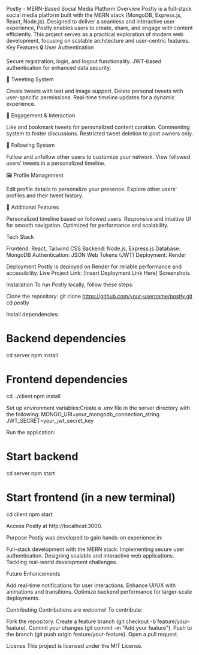 <!-- # Postly - MERN-Based Social Media Platform

## Overview

Postly is a full-stack social media platform built with the **MERN stack** (MongoDB, Express.js, React, Node.js). Designed to deliver a seamless and interactive user experience, Postly enables users to create, share, and engage with content efficiently. This project serves as a practical exploration of modern web development, focusing on scalable architecture and user-centric features.

## Key Features

### 🔒 User Authentication

- Secure registration, login, and logout functionality.
- JWT-based authentication for enhanced data security.

### 📝 Tweeting System

- Create tweets with text and image support.
- Delete personal tweets with user-specific permissions.
- Real-time timeline updates for a dynamic experience.

### 💬 Engagement & Interaction

- Like and bookmark tweets for personalized content curation.
- Commenting system to foster discussions.
- Restricted tweet deletion to post owners only.

### 👥 Following System

- Follow and unfollow other users to customize your network.
- View followed users' tweets in a personalized timeline.

### 🖼️ Profile Management

- Edit profile details to personalize your presence.
- Explore other users' profiles and their tweet history.

### 🚀 Additional Features

- Personalized timeline based on followed users.
- Responsive and intuitive UI for smooth navigation.
- Optimized for performance and scalability.

## Tech Stack

- **Frontend**: React, Tailwind CSS
- **Backend**: Node.js, Express.js
- **Database**: MongoDB
- **Authentication**: JSON Web Tokens (JWT)
- **Deployment**: Render

## Deployment

Postly is deployed on **Render** for reliable performance and accessibility.

**Live Project Link**: [Insert Deployment Link Here]

## Screenshots

![Postly Screenshot](https://github.com/user-attachments/assets/f241a001-4ad5-4cb7-995e-ffb2774004fd)

## Installation

To run Postly locally, follow these steps:

1. **Clone the repository**:

   ```bash
   git clone https://github.com/your-username/postly.git
   cd postly

   ```

2. **Install dependencies**:

   ```bash
   # Backend dependencies
   - cd server
   - npm install

   # Frontend dependencies
   - cd ../client
   - npm install

   ```

3. **Set up environment variables: Create a .env file in the server directory with the following**:

   ```bash
    - MONGO_URI=your_mongodb_connection_string
    - JWT_SECRET=your_jwt_secret_key

   ```

4. **Run the application**:

   ```bash
   # Start the backend server
   - cd server
   - npm run dev

   # Start the frontend development server
   - cd ../client
   - npm start

   ```

5. Access Postly at http://localhost:3000.

## Purpose 

Postly was developed to gain hands-on experience in:

- Full-stack development with the MERN stack.
- Implementing secure user authentication.
- Designing scalable and interactive web applications.
- Tackling real-world development challenges. -->

Postly - MERN-Based Social Media Platform
Overview
Postly is a full-stack social media platform built with the MERN stack (MongoDB, Express.js, React, Node.js). Designed to deliver a seamless and interactive user experience, Postly enables users to create, share, and engage with content efficiently. This project serves as a practical exploration of modern web development, focusing on scalable architecture and user-centric features.
Key Features
🔒 User Authentication

Secure registration, login, and logout functionality.
JWT-based authentication for enhanced data security.

📝 Tweeting System

Create tweets with text and image support.
Delete personal tweets with user-specific permissions.
Real-time timeline updates for a dynamic experience.

💬 Engagement & Interaction

Like and bookmark tweets for personalized content curation.
Commenting system to foster discussions.
Restricted tweet deletion to post owners only.

👥 Following System

Follow and unfollow other users to customize your network.
View followed users' tweets in a personalized timeline.

🖼️ Profile Management

Edit profile details to personalize your presence.
Explore other users' profiles and their tweet history.

🚀 Additional Features

Personalized timeline based on followed users.
Responsive and intuitive UI for smooth navigation.
Optimized for performance and scalability.

Tech Stack

Frontend: React, Tailwind CSS
Backend: Node.js, Express.js
Database: MongoDB
Authentication: JSON Web Tokens (JWT)
Deployment: Render

Deployment
Postly is deployed on Render for reliable performance and accessibility.
Live Project Link: [Insert Deployment Link Here]
Screenshots

Installation
To run Postly locally, follow these steps:

Clone the repository:
git clone https://github.com/your-username/postly.git
cd postly


Install dependencies:
# Backend dependencies
cd server
npm install

# Frontend dependencies
cd ../client
npm install


Set up environment variables:Create a .env file in the server directory with the following:
MONGO_URI=your_mongodb_connection_string
JWT_SECRET=your_jwt_secret_key


Run the application:
# Start backend
cd server
npm start

# Start frontend (in a new terminal)
cd client
npm start


Access Postly at http://localhost:3000.


Purpose
Postly was developed to gain hands-on experience in:

Full-stack development with the MERN stack.
Implementing secure user authentication.
Designing scalable and interactive web applications.
Tackling real-world development challenges.

Future Enhancements

Add real-time notifications for user interactions.
Enhance UI/UX with animations and transitions.
Optimize backend performance for larger-scale deployments.

Contributing
Contributions are welcome! To contribute:

Fork the repository.
Create a feature branch (git checkout -b feature/your-feature).
Commit your changes (git commit -m "Add your feature").
Push to the branch (git push origin feature/your-feature).
Open a pull request.

License
This project is licensed under the MIT License.